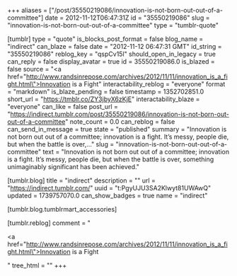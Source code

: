 +++
aliases = ["/post/35550219086/innovation-is-not-born-out-out-of-a-committee"]
date = 2012-11-12T06:47:31Z
id = "35550219086"
slug = "innovation-is-not-born-out-out-of-a-committee"
type = "tumblr-quote"

[tumblr]
type = "quote"
is_blocks_post_format = false
blog_name = "indirect"
can_blaze = false
date = "2012-11-12 06:47:31 GMT"
id_string = "35550219086"
reblog_key = "qspCv15l"
should_open_in_legacy = true
can_reply = false
display_avatar = true
id = 35550219086.0
is_blazed = false
source = "<a href=\"http://www.randsinrepose.com/archives/2012/11/11/innovation_is_a_fight.html\">Innovation is a Fight</a>"
interactability_reblog = "everyone"
format = "markdown"
is_blaze_pending = false
timestamp = 1352702851.0
short_url = "https://tmblr.co/ZY3jbyX6zKjE"
interactability_blaze = "everyone"
can_like = false
post_url = "https://indirect.tumblr.com/post/35550219086/innovation-is-not-born-out-out-of-a-committee"
note_count = 0.0
can_reblog = false
can_send_in_message = true
state = "published"
summary = "Innovation is not born out out of a committee; innovation is a fight. It’s messy, people die, but when the battle is over,..."
slug = "innovation-is-not-born-out-out-of-a-committee"
text = "Innovation is not born out out of a committee; innovation is a fight. It’s messy, people die, but when the battle is over, something unimaginably significant has been achieved."

[tumblr.blog]
title = "indirect"
description = ""
url = "https://indirect.tumblr.com/"
uuid = "t:PgyUJU3SA2Klwyt81UWAwQ"
updated = 1739757070.0
can_show_badges = true
name = "indirect"

[tumblr.blog.tumblrmart_accessories]

[tumblr.reblog]
comment = "<p><a href=\"http://www.randsinrepose.com/archives/2012/11/11/innovation_is_a_fight.html\">Innovation is a Fight</a></p>"
tree_html = ""
+++
